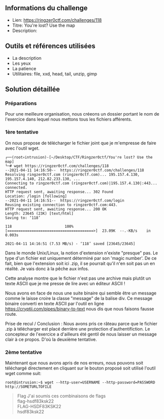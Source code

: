 ## Informations du challenge
- Lien: https://ringzer0ctf.com/challenges/118
- Titre: You're lost? Use the map
- Description: 


## Outils et références utilisées
- La description 
- Les yeux
- La patience
- Utilitaires: file, xxd, head, tail, unzip, gimp


## Solution détaillée
### Préparations 
Pour une meilleure organisation, nous créeons un dossier portant le nom de l'exercice dans lequel nous mettons tous les fichiers afférents.


### __1ère tentative__
On nous propose de télécharger le fichier joint que je m'empresse de faire avec l'outil wget.
```console
┌──(root💀intrusion)-[~/Desktop/CTF/Ringzer0ctf/You're lost? Use the map]
└─# wget https://ringzer0ctf.com/challenges/118
--2021-04-11 14:16:50--  https://ringzer0ctf.com/challenges/118
Resolving ringzer0ctf.com (ringzer0ctf.com)... 195.157.4.130, 195.157.4.140, 212.82.233.130, ...
Connecting to ringzer0ctf.com (ringzer0ctf.com)|195.157.4.130|:443... connected.
HTTP request sent, awaiting response... 302 Found
Location: /login [following]
--2021-04-11 14:16:51--  https://ringzer0ctf.com/login
Reusing existing connection to ringzer0ctf.com:443.
HTTP request sent, awaiting response... 200 OK
Length: 23645 (23K) [text/html]
Saving to: ‘118’

118                        100%[=======================================>]  23.09K  --.-KB/s    in 0.003s  

2021-04-11 14:16:51 (7.53 MB/s) - ‘118’ saved [23645/23645]

```

Dans le monde Unix/Linux, la notion d'extension n'existe "presque" pas. Le type d'un fichier est uniquement déterminé par son 'magic number'.
De ce fait, bien que l'extension soit ici .zip, il se pourrait qu'il n'en soit pas un en réalité. Je vais donc à la pêche aux infos.



Cette analyse montre que le fichier n'est pas une archive mais plutôt un texte ASCII que je me presse de lire avec un éditeur ASCII !



Nous avons en face de nous une suite binaire qui semble être un message comme le laisse croire la classe "message" de la balise div. 
Ce message binaire converti en texte ASCII par l'outil en ligne https://cryptii.com/pipes/binary-to-text nous dis que nous faisons fausse route.  


Prise de recul / Conclusion : 
Nous avons pris ce râteau parce que le fichier .zip à télécharger est placé derrière une protection d'authentifiction. 
Le concepteur de l'exercice a d'ailleurs été gentil de nous laisser un message clair à ce propos. D'où la deuxième tentative.


### __2ème tentative__
Maintenant que nous avons apris de nos erreurs, nous pouvons soit téléchargé directement en cliquant sur le bouton proposé soit utilisé l'outil wget comme suit:
```console
root@intrusion:~$ wget --http-user=USERNAME --http-password=PASSWORD http://SOMETURLTOFILE
```


> Flag
J'ai soumis ces combinaisons de flags  
flag-hsdf83ksk22  
FLAG-HSDF83KSK22  
hsdf83ksk22   
